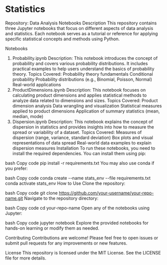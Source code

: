 # Statistics
Repository: Data Analysis Notebooks
Description
This repository contains three Jupyter notebooks that focus on different aspects of data analysis and statistics. Each notebook serves as a tutorial or reference for applying specific statistical concepts and methods using Python.

Notebooks
1. Probability.ipynb
Description: This notebook introduces the concept of probability and covers various probability distributions. It includes practical examples to help users understand the basics of probability theory.
Topics Covered:
Probability theory fundamentals
Conditional probability
Probability distributions (e.g., Binomial, Poisson, Normal)
Real-world applications
2. ProductDimensions.ipynb
Description: This notebook focuses on calculating product dimensions and applies statistical methods to analyze data related to dimensions and sizes.
Topics Covered:
Product dimension analysis
Data wrangling and visualization
Statistical measures applied to product dimensions
Application of summary statistics (mean, median, mode)
3. Dispersion.ipynb
Description: This notebook explains the concept of dispersion in statistics and provides insights into how to measure the spread or variability of a dataset.
Topics Covered:
Measures of dispersion (range, variance, standard deviation)
Box plots and visual representations of data spread
Real-world data examples to explain dispersion measures
Installation
To run these notebooks, you need to install the required dependencies. You can install them using pip:

bash
Copy code
pip install -r requirements.txt
You may also use conda if you prefer:

bash
Copy code
conda create --name stats_env --file requirements.txt
conda activate stats_env
How to Use
Clone the repository:

bash
Copy code
git clone https://github.com/your-username/your-repo-name.git
Navigate to the repository directory:

bash
Copy code
cd your-repo-name
Open any of the notebooks using Jupyter:

bash
Copy code
jupyter notebook
Explore the provided notebooks for hands-on learning or modify them as needed.

Contributing
Contributions are welcome! Please feel free to open issues or submit pull requests for any improvements or new features.

License
This repository is licensed under the MIT License. See the LICENSE file for more details.

